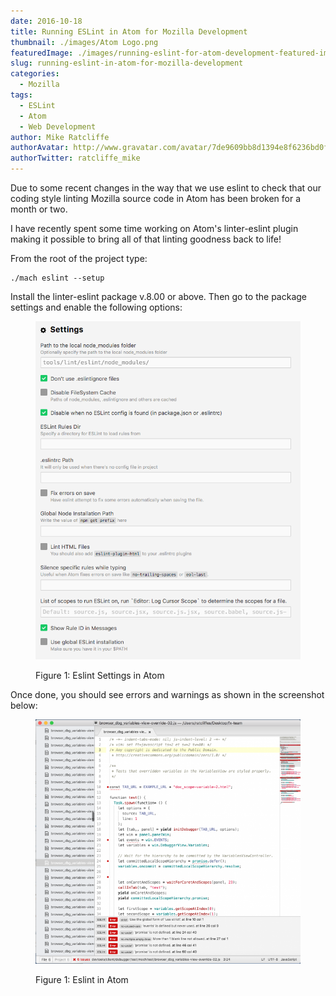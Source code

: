 ```yaml
---
date: 2016-10-18
title: Running ESLint in Atom for Mozilla Development
thumbnail: ./images/Atom Logo.png
featuredImage: ./images/running-eslint-for-atom-development-featured-image.png
slug: running-eslint-in-atom-for-mozilla-development
categories:
  - Mozilla
tags:
  - ESLint
  - Atom
  - Web Development
author: Mike Ratcliffe
authorAvatar: http://www.gravatar.com/avatar/7de9609bb8d1394e8f6236bd0fac2d7b.jpg
authorTwitter: ratcliffe_mike
---
```


Due to some recent changes in the way that we use eslint to check that our coding style linting Mozilla source code in Atom has been broken for a month or two.

I have recently spent some time working on Atom's linter-eslint plugin making it possible to bring all of that linting goodness back to life!

From the root of the project type:

```shell
./mach eslint --setup
```

Install the linter-eslint package v.8.00 or above. Then go to the package settings and enable the following options:

<figure>

![Eslint Settings](images/Eslint-atom-settings.png)

  <figcaption>Figure 1: Eslint Settings in Atom</figcaption>
</figure>

Once done, you should see errors and warnings as shown in the screenshot below:

<figure>

![Eslint in Atom](images/Eslint-atom.png)

  <figcaption>Figure 1: Eslint in Atom</figcaption>
</figure>
